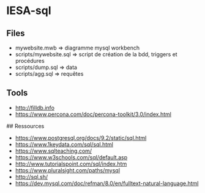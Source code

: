 # IESA-sql

## Files

* mywebsite.mwb => diagramme mysql workbench
* scripts/mywebsite.sql => script de création de la bdd, triggers et procédures
* scripts/dump.sql => data
* scripts/agg.sql => requêtes

## Tools

* http://filldb.info
* https://www.percona.com/doc/percona-toolkit/3.0/index.html

## Ressources

* https://www.postgresql.org/docs/9.2/static/sql.html
* https://www.1keydata.com/sql/sql.html
* https://www.sqlteaching.com/
* https://www.w3schools.com/sql/default.asp
* http://www.tutorialspoint.com/sql/index.htm
* https://www.pluralsight.com/paths/mysql
* http://sql.sh/
* https://dev.mysql.com/doc/refman/8.0/en/fulltext-natural-language.html

